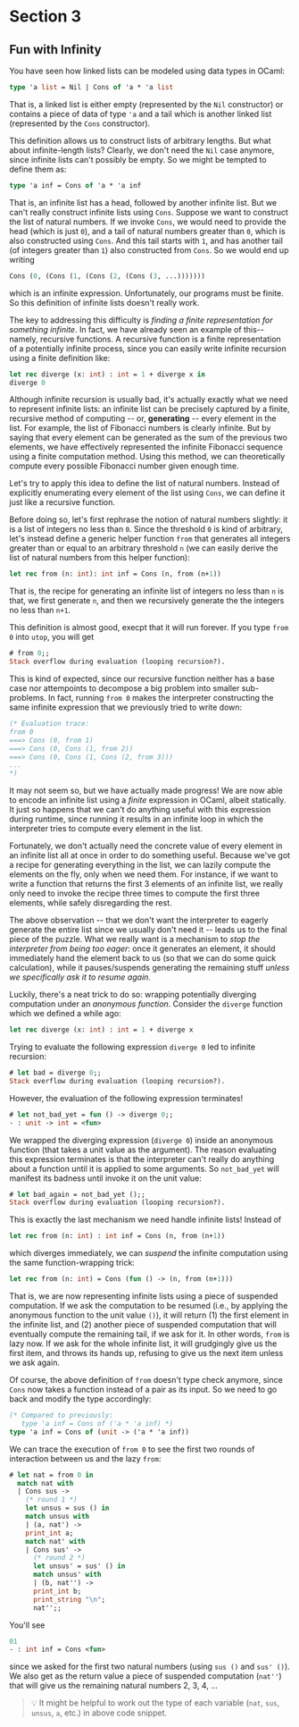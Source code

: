 # Section 3

## Fun with Infinity
You have seen how linked lists can be modeled using data types in OCaml:

```ocaml
type 'a list = Nil | Cons of 'a * 'a list
```

That is, a linked list is either empty (represented by the `Nil` constructor) or contains a piece of data of type `'a` and a tail which is another linked list (represented by the `Cons` constructor).

This definition allows us to construct lists of arbitrary lengths. But what about infinite-length lists? Clearly, we don't need the `Nil` case anymore, since infinite lists can't possibly be empty. So we might be tempted to define them as:
```ocaml
type 'a inf = Cons of 'a * 'a inf
```

That is, an infinite list has a head, followed by another infinite list. But we can't really construct infinite lists using `Cons`. Suppose we want to construct the list of natural numbers. If we invoke `Cons`, we would need to provide the head (which is just `0`), and a tail of natural numbers greater than `0`, which is also constructed using `Cons`. And this tail starts with `1`, and has another tail (of integers greater than `1`) also constructed from `Cons`. So we would end up writing
```ocaml
Cons (0, (Cons (1, (Cons (2, (Cons (3, ...)))))))
```
which is an infinite expression. Unfortunately, our programs must be finite. So this definition of infinite lists doesn't really work.

The key to addressing this difficulty is *finding a finite representation for something infinite*. In fact, we have already seen an example of this--namely, recursive functions. A recursive function is a finite representation of a potentially infinite process, since you can easily write infinite recursion using a finite definition like:

```ocaml
let rec diverge (x: int) : int = 1 + diverge x in
diverge 0
```

Although infinite recursion is usually bad, it's actually exactly what we need to represent infinite lists: an infinite list can be precisely captured by a finite, recursive method of computing -- or, **generating** -- every element in the list. For example, the list of Fibonacci numbers is clearly infinite. But by saying that every element can be generated as the sum of the previous two elements, we have effectively represented the infinite Fibonacci sequence using a finite computation method. Using this method, we can theoretically compute every possible Fibonacci number given enough time.

Let's try to apply this idea to define the list of natural numbers. Instead of explicitly enumerating every element of the list using `Cons`, we can define it just like a recursive function.

Before doing so, let's first rephrase the notion of natural numbers slightly: it is a list of integers no less than `0`. Since the threshold `0` is kind of arbitrary, let's instead define a generic helper function `from` that generates all integers greater than or equal to an arbitrary threshold `n` (we can easily derive the list of natural numbers from this helper function):

```ocaml
let rec from (n: int): int inf = Cons (n, from (n+1))
```

That is, the recipe for generating an infinite list of integers no less than `n` is that, we first generate `n`, and then we recursively generate the the integers no less than `n+1`.

This definition is almost good, execpt that it will run forever. If you type `from 0` into `utop`, you will get

```ocaml
# from 0;;
Stack overflow during evaluation (looping recursion?).
```

This is kind of expected, since our recursive function neither has a base case nor attempoints to decompose a big problem into smaller sub-problems. In fact, running `from 0` makes the interpreter constructing the same infinite expression that we previously tried to write down:
```ocaml
(* Evaluation trace:
from 0
===> Cons (0, from 1)
===> Cons (0, Cons (1, from 2))
===> Cons (0, Cons (1, Cons (2, from 3)))
...
*)
```

It may not seem so, but we have actually made progress! We are now able to encode an infinite list using a *finite* expression in OCaml, albeit statically. It just so happens that we can't do anything useful with this expression during runtime, since running it results in an infinite loop in which the interpreter tries to compute every element in the list.

Fortunately, we don't actually need the concrete value of every element in an infinite list all at once in order to do something useful. Because we've got a recipe for generating everything in the list, we can lazily compute the elements on the fly, only when we need them. For instance, if we want to write a function that returns the first 3 elements of an infinite list, we really only need to invoke the recipe three times to compute the first three elements, while safely disregarding the rest.

The above observation -- that we don't want the interpreter to eagerly generate the entire list since we usually don't need it -- leads us to the final piece of the puzzle. What we really want is a mechanism to *stop the interpreter from being too eager*: once it generates an element, it should immediately hand the element back to us (so that we can do some quick calculation), while it pauses/suspends generating the remaining stuff *unless we specifically ask it to resume again*.

Luckily, there's a neat trick to do so: wrapping potentially diverging computation under an *anonymous function*. Consider the `diverge` function which we defined a while ago:
```ocaml
let rec diverge (x: int) : int = 1 + diverge x
```

Trying to evaluate the following expression `diverge 0` led to infinite recursion:

```ocaml
# let bad = diverge 0;;
Stack overflow during evaluation (looping recursion?).
```

However, the evaluation of the following expression terminates!
```ocaml
# let not_bad_yet = fun () -> diverge 0;;
- : unit -> int = <fun>
```
We wrapped the diverging expression (`diverge 0`) inside an anonymous function (that takes a unit value as the argument). The reason evaluating this expression terminates is that the interpreter can't really do anything about a function until it is applied to some arguments. So `not_bad_yet` will manifest its badness until invoke it on the unit value:

```ocaml
# let bad_again = not_bad_yet ();;
Stack overflow during evaluation (looping recursion?).
```

This is exactly the last mechanism we need handle infinite lists! Instead of
```ocaml
let rec from (n: int) : int inf = Cons (n, from (n+1))
```
which diverges immediately, we can *suspend* the infinite computation using the same function-wrapping trick:
```ocaml
let rec from (n: int) = Cons (fun () -> (n, from (n+1)))
```

That is, we are now representing infinite lists using a piece of suspended computation. If we ask the computation to be resumed (i.e., by applying the anonymous function to the unit value `()`), it will return (1) the first element in the infinite list, and (2) another piece of suspended computation that will eventually compute the remaining tail, if we ask for it. In other words, `from` is lazy now. If we ask for the whole infinite list, it will grudgingly give us the first item, and throws its hands up, refusing to give us the next item unless we ask again.

Of course, the above definition of `from` doesn't type check anymore, since `Cons` now takes a function instead of a pair as its input. So we need to go back and modify the type accordingly:
```ocaml
(* Compared to previously:
   type 'a inf = Cons of ('a * 'a inf) *)
type 'a inf = Cons of (unit -> ('a * 'a inf))
```

We can trace the execution of `from 0` to see the first two rounds of interaction between us and the lazy `from`:
```ocaml
# let nat = from 0 in
  match nat with
  | Cons sus ->
    (* round 1 *)
    let unsus = sus () in
    match unsus with
    | (a, nat') ->
    print_int a;
    match nat' with
    | Cons sus' ->
      (* round 2 *)
      let unsus' = sus' () in
      match unsus' with
      | (b, nat'') ->
      print_int b;
      print_string "\n";
      nat'';;
```

You'll see
```ocaml
01
- : int inf = Cons <fun>
```
since we asked for the first two natural numbers (using `sus ()` and `sus' ()`). We also get  as the return value a piece of suspended computation (`nat''`) that will give us the remaining natural numbers 2, 3, 4, ...

> 💡 It might be helpful to work out the type of each variable (`nat`, `sus`, `unsus`, `a`, etc.) in above code snippet.